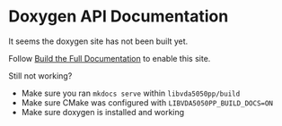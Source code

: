 # Doxygen API Documentation

It seems the doxygen site has not been built yet.

Follow [Build the Full Documentation](/build-docs)
to enable this site.

Still not working?

- Make sure you ran `mkdocs serve` within `libvda5050pp/build`
- Make sure CMake was configured with `LIBVDA5050PP_BUILD_DOCS=ON`
- Make sure doxygen is installed and working